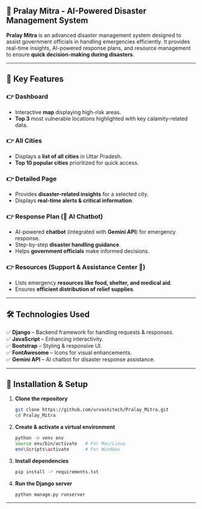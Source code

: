 ## 📌 **Pralay Mitra - AI-Powered Disaster Management System**  
**Pralay Mitra** is an advanced disaster management system designed to assist government officials in handling emergencies efficiently. It provides real-time insights, AI-powered response plans, and resource management to ensure **quick decision-making during disasters**.  

---

## 🚀 **Key Features**  

### 👉 **Dashboard**  
- Interactive **map** displaying high-risk areas.  
- **Top 3** most vulnerable locations highlighted with key calamity-related data.  

### 👉 **All Cities**  
- Displays a **list of all cities** in Uttar Pradesh.  
- **Top 10 popular cities** prioritized for quick access.  

### 👉 **Detailed Page**  
- Provides **disaster-related insights** for a selected city.  
- Displays **real-time alerts & critical information**.  

### 👉 **Response Plan (🤖 AI Chatbot)**  
- AI-powered **chatbot** (integrated with **Gemini API**) for emergency response.  
- Step-by-step **disaster handling guidance**.  
- Helps **government officials** make informed decisions.  

### 👉 **Resources (Support & Assistance Center 🤝)**  
- Lists emergency **resources like food, shelter, and medical aid**.  
- Ensures **efficient distribution of relief supplies**.  

---

## 🛠 **Technologies Used**  
✅ **Django** – Backend framework for handling requests & responses.  
✅ **JavaScript** – Enhancing interactivity.  
✅ **Bootstrap** – Styling & responsive UI.  
✅ **FontAwesome** – Icons for visual enhancements.  
✅ **Gemini API** – AI chatbot for disaster response assistance.  

---

## 📅 **Installation & Setup**  

1. **Clone the repository**  
   ```bash
   git clone https://github.com/urvashitech/Pralay_Mitra.git
   cd Pralay_Mitra
   ```

2. **Create & activate a virtual environment**  
   ```bash
   python -m venv env
   source env/bin/activate   # For Mac/Linux
   env\Scripts\activate      # For Windows
   ```

3. **Install dependencies**  
   ```bash
   pip install -r requirements.txt
   ```

4. **Run the Django server**  
   ```bash
   python manage.py runserver
   ```

---

